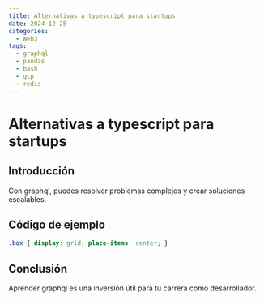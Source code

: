 ```yaml
---
title: Alternativas a typescript para startups
date: 2024-12-25
categories:
  - Web3
tags:
  - graphql
  - pandas
  - bash
  - gcp
  - redis
---
```


# Alternativas a typescript para startups

## Introducción

Con graphql, puedes resolver problemas complejos y crear soluciones escalables.

## Código de ejemplo

```css
.box { display: grid; place-items: center; }
```

## Conclusión

Aprender graphql es una inversión útil para tu carrera como desarrollador.
